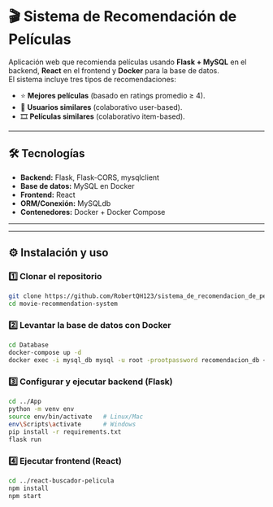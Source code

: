 # 🎬 Sistema de Recomendación de Películas  

Aplicación web que recomienda películas usando **Flask + MySQL** en el backend, **React** en el frontend y **Docker** para la base de datos.  
El sistema incluye tres tipos de recomendaciones:  
- ⭐ **Mejores películas** (basado en ratings promedio ≥ 4).  
- 👥 **Usuarios similares** (colaborativo user-based).  
- 🎞️ **Películas similares** (colaborativo item-based).  

---

## 🛠️ Tecnologías  
- **Backend:** Flask, Flask-CORS, mysqlclient  
- **Base de datos:** MySQL en Docker  
- **Frontend:** React  
- **ORM/Conexión:** MySQLdb  
- **Contenedores:** Docker + Docker Compose  

---

---

## ⚙️ Instalación y uso  

### 1️⃣ Clonar el repositorio  
```bash
git clone https://github.com/RobertQH123/sistema_de_recomendacion_de_peliculas.git
cd movie-recommendation-system
```
### 2️⃣ Levantar la base de datos con Docker
```bash
cd Database
docker-compose up -d
docker exec -i mysql_db mysql -u root -prootpassword recomendacion_db < bddata.sql
```
### 3️⃣ Configurar y ejecutar backend (Flask)
```bash
cd ../App
python -m venv env
source env/bin/activate   # Linux/Mac
env\Scripts\activate      # Windows
pip install -r requirements.txt
flask run
```
### 4️⃣ Ejecutar frontend (React)
```bash
cd ../react-buscador-pelicula
npm install
npm start
```
